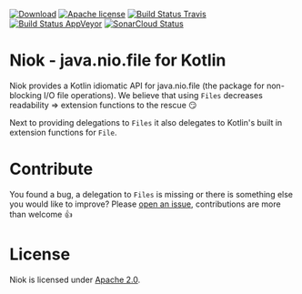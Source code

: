 [![Download](https://api.bintray.com/packages/robstoll/tutteli-jars/niok/images/download.svg)](https://bintray.com/robstoll/tutteli-jars/niok/_latestVersion)
[![Apache license](https://img.shields.io/badge/license-Apache%202.0-brightgreen.svg)](http://opensource.org/licenses/Apache2.0)
[![Build Status Travis](https://travis-ci.org/robstoll/niok.svg?branch=master)](https://travis-ci.org/robstoll/niok/branches)
[![Build Status AppVeyor](https://ci.appveyor.com/api/projects/status/26r91mvbtvtlkeay/branch/master?vg=true)](https://ci.appveyor.com/project/robstoll/niok/branch/master)
[![SonarCloud Status](https://sonarcloud.io/api/project_badges/measure?project=robstoll_niok&metric=alert_status)](https://sonarcloud.io/dashboard?id=robstoll_niok)

# Niok - java.nio.file for Kotlin

Niok provides a Kotlin idiomatic API for java.nio.file (the package for non-blocking I/O file operations).
We believe that using `Files` decreases readability => extension functions to the rescue :smirk: 

Next to providing delegations to `Files` it also delegates to Kotlin's built in extension functions for `File`. 

# Contribute
You found a bug, a delegation to `Files` is missing or there is something else you would like to improve?
Please [open an issue](https://github.com/robstoll/niok/issues/new), contributions are more than welcome :+1:

# License
Niok is licensed under [Apache 2.0](http://opensource.org/licenses/Apache2.0).
